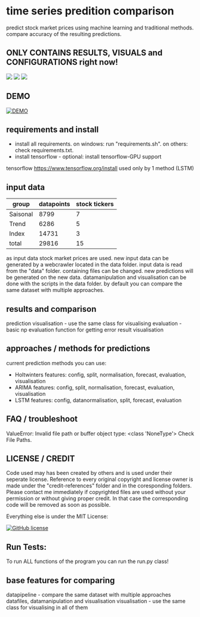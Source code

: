 # time series predition comparison
predict stock market prices using machine learning and traditional methods. compare accuracy of the resulting predictions.

## ONLY CONTAINS RESULTS, VISUALS and CONFIGURATIONS right now!

![](credit-references/logo_cuda.jpg)
![](credit-references/logo_keras.jpg)
![](credit-references/logo_tensorflow.jpg)

## DEMO

[![DEMO](https://img.youtube.com/vi/fm4CaIVge2E/0.jpg)](https://www.youtube.com/watch?v=fm4CaIVge2E)


## requirements and install
- install all requirements. on windows: run "requirements.sh". on others: check requirements.txt.
- install tensorflow - optional: install tensorflow-GPU support

tensorflow
https://www.tensorflow.org/install
used only by 1 method (LSTM)

## input data


| group | datapoints | stock tickers |
| --------------- | --------------- | --------------- |
| Saisonal  | 8799  | 7 |
| Trend  | 6286 | 5 |
| Index  | 14731 | 3 |
| total  | 29816 | 15 |

as input data stock market prices are used.
new input data can be generated by a webcrawler located in the data folder.
input data is read from the "data" folder. containing files can be changed. new predictions will be generated on the new data.
datamanipulation and visualisation can be done with the scripts in the data folder.
by default you can compare the same dataset with multiple approaches.

## results and comparison

prediction visualisation - use the same class for visualising
evaluation - basic np evaluation function for getting error
result visualisation

## approaches / methods for predictions
current prediction methods you can use:

- Holtwinters
features: config, split, normalisation, forecast, evaluation, visualisation
- ARIMA
features: config, split, normalisation, forecast, evaluation, visualisation
- LSTM
features: config, datanormalisation, split, forecast, evaluation

## FAQ / troubleshoot

ValueError: Invalid file path or buffer object type: <class 'NoneType'> 
Check File Paths.

## LICENSE / CREDIT

Code used may has been created by others and is used under their seperate license. Reference to every original copyright and license owner is made under the "credit-references" folder and in the coresponding folders. Please contact me immediately if copyrighted files are used without your permission or without giving proper credit. In that case the corresponding code will be removed as soon as possible.

Everything else is under the MIT License:

[![GitHub license](https://img.shields.io/badge/License-MIT-brightgreen.svg?style=flat-square)](https://github.com/mafima/time-series-predition-comparison/blob/master/LICENSE) 

## Run Tests:
To run ALL functions of the program you can run the run.py class!

## base features for comparing
datapipeline - compare the same dataset with multiple approaches
datafiles, datamanipulation and visualisation
visualisation - use the same class for visualising in all of them


